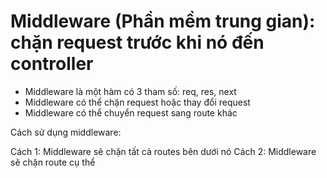 # Middleware (Phần mềm trung gian): chặn request trước khi nó đến controller

- Middleware là một hàm có 3 tham số: req, res, next
- Middleware có thể chặn request hoặc thay đổi request
- Middleware có thể chuyển request sang route khác


Cách sử dụng middleware:

Cách 1: Middleware sẽ chặn tất cả routes bên dưới nó
Cách 2: Middleware sẽ chặn route cụ thể